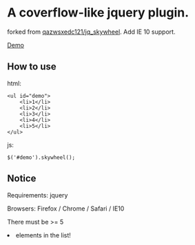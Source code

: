 # A coverflow-like jquery plugin.

forked from <a href="https://github.com/qazwsxedc121/jq_skywheel">qazwsxedc121/jq_skywheel</a>. Add IE 10 support.

<a href="http://www.jqueryscript.net/demo/jQuery-Cover-Flow-Like-List-Animation-Plugin-skywheel/">Demo</a>

## How to use

html:

```
<ul id="demo">
    <li>1</li>
    <li>2</li>
    <li>3</li>
    <li>4</li>
    <li>5</li>
</ul>
```

js:

```
$('#demo').skywheel();
```

## Notice

Requirements: jquery

Browsers: Firefox / Chrome / Safari / IE10

There must be >= 5 <li> elements in the list!
